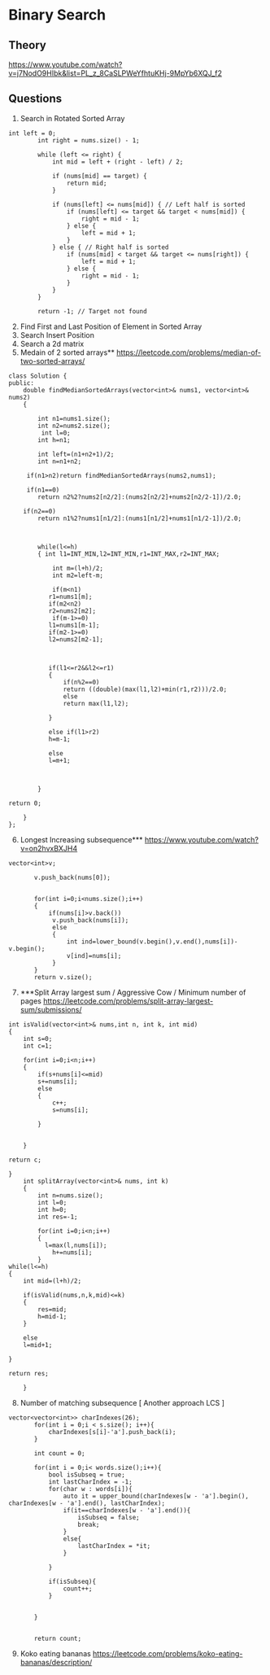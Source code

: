 # Binary Search

## Theory
https://www.youtube.com/watch?v=j7NodO9HIbk&list=PL_z_8CaSLPWeYfhtuKHj-9MpYb6XQJ_f2

## Questions

1.  Search in Rotated Sorted Array
```
int left = 0;
        int right = nums.size() - 1;
        
        while (left <= right) {
            int mid = left + (right - left) / 2;
            
            if (nums[mid] == target) {
                return mid;
            }
            
            if (nums[left] <= nums[mid]) { // Left half is sorted
                if (nums[left] <= target && target < nums[mid]) {
                    right = mid - 1;
                } else {
                    left = mid + 1;
                }
            } else { // Right half is sorted
                if (nums[mid] < target && target <= nums[right]) {
                    left = mid + 1;
                } else {
                    right = mid - 1;
                }
            }
        }
        
        return -1; // Target not found
```
2. Find First and Last Position of Element in Sorted Array
3. Search Insert Position
4. Search a 2d matrix
5. Medain of 2 sorted arrays** https://leetcode.com/problems/median-of-two-sorted-arrays/

```
class Solution {
public:
    double findMedianSortedArrays(vector<int>& nums1, vector<int>& nums2) 
    {
       
        int n1=nums1.size();
        int n2=nums2.size();
         int l=0;
        int h=n1;

        int left=(n1+n2+1)/2;
        int n=n1+n2;
        
     if(n1>n2)return findMedianSortedArrays(nums2,nums1);

     if(n1==0)
        return n2%2?nums2[n2/2]:(nums2[n2/2]+nums2[n2/2-1])/2.0;
    
    if(n2==0)
        return n1%2?nums1[n1/2]:(nums1[n1/2]+nums1[n1/2-1])/2.0;

       

        while(l<=h)
        { int l1=INT_MIN,l2=INT_MIN,r1=INT_MAX,r2=INT_MAX;

            int m=(l+h)/2;
            int m2=left-m;

            if(m<n1)
           r1=nums1[m];
           if(m2<n2)
           r2=nums2[m2];
            if(m-1>=0)
           l1=nums1[m-1];
           if(m2-1>=0)
           l2=nums2[m2-1];

          
           
           if(l1<=r2&&l2<=r1)
           {
               if(n%2==0)
               return ((double)(max(l1,l2)+min(r1,r2)))/2.0;
               else
               return max(l1,l2);

           }

           else if(l1>r2)
           h=m-1;

           else
           l=m+1;


            
        }

return 0;
        
    }
};
```

6. Longest Increasing subsequence*** https://www.youtube.com/watch?v=on2hvxBXJH4
 ```
 vector<int>v;

        v.push_back(nums[0]);


        for(int i=0;i<nums.size();i++)
        {
            if(nums[i]>v.back())
             v.push_back(nums[i]);
             else
             {
                 int ind=lower_bound(v.begin(),v.end(),nums[i])-v.begin();
                 v[ind]=nums[i];
             }
        }
        return v.size();
```

7. ***Split Array largest sum / Aggressive Cow / Minimum number of pages https://leetcode.com/problems/split-array-largest-sum/submissions/ 

```
int isValid(vector<int>& nums,int n, int k, int mid)
{
    int s=0;
    int c=1;

    for(int i=0;i<n;i++)
    {
        if(s+nums[i]<=mid)
        s+=nums[i];
        else
        {
            c++;
            s=nums[i];

        }

    
    }

return c;

}
    int splitArray(vector<int>& nums, int k) 
    {
        int n=nums.size();
        int l=0;
        int h=0;
        int res=-1;

        for(int i=0;i<n;i++)
        {
          l=max(l,nums[i]);
            h+=nums[i];
        }
while(l<=h)
{
    int mid=(l+h)/2;

    if(isValid(nums,n,k,mid)<=k)
    {
        res=mid;
        h=mid-1;
    }

    else
    l=mid+1;

}

return res;
        
    }
```
8. Number of matching subsequence [ Another approach LCS ]
 ```
vector<vector<int>> charIndexes(26);
        for(int i = 0;i < s.size(); i++){
            charIndexes[s[i]-'a'].push_back(i);
        }
        
        int count = 0;
        
        for(int i = 0;i< words.size();i++){
            bool isSubseq = true;
            int lastCharIndex = -1;
            for(char w : words[i]){
                auto it = upper_bound(charIndexes[w - 'a'].begin(), charIndexes[w - 'a'].end(), lastCharIndex);
                if(it==charIndexes[w - 'a'].end()){
                    isSubseq = false;
                    break;
                }
                else{
                    lastCharIndex = *it;
                }
                
            }
            
            if(isSubseq){
                count++;
            }
            
            
        }
        
        
        return count;
```
9. Koko eating bananas https://leetcode.com/problems/koko-eating-bananas/description/

